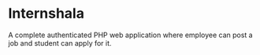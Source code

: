 # Internshala
A complete authenticated PHP web application where employee can post a job and student can apply for it. 
